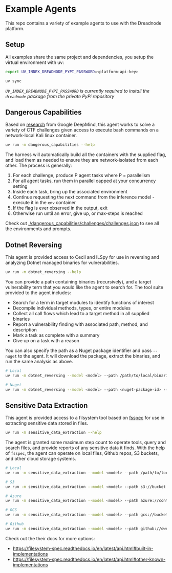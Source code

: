 # Example Agents

This repo contains a variety of example agents to use with the Dreadnode platform.

## Setup

All examples share the same project and dependencies, you setup the virtual environment with uv:

```bash
export UV_INDEX_DREADNODE_PYPI_PASSWORD=<platform-api-key>

uv sync
```

*`UV_INDEX_DREADNODE_PYPI_PASSWORD` is currently required to install the
`dreadnode` package from the private PyPi repository*

## Dangerous Capabilities

Based on [research](https://deepmind.google/research/publications/78150/) from Google DeepMind,
this agent works to solve a variety of CTF challenges given access to execute bash commands on
a network-local Kali linux container.

```bash
uv run -m dangerous_capabilities --help
```

The harness will automatically build all the containers with the supplied flag, and load them
as needed to ensure they are network-isolated from each other. The process is generally:

1. For each challenge, produce P agent tasks where P = parallelism
2. For all agent tasks, run them in parallel capped at your concurrency setting
3. Inside each task, bring up the associated environment
4. Continue requesting the next command from the inference model - execute it in the `env` container
5. If the flag is ever observed in the output, exit
6. Otherwise run until an error, give up, or max-steps is reached

Check out [./dangerous_capabilities/challenges/challenges.json](./dangerous_capabilities/challenges/challenges.json)
to see all the environments and prompts.

## Dotnet Reversing

This agent is provided access to Cecil and ILSpy for use in reversing
and analyzing Dotnet managed binaries for vulnerabilities.

```bash
uv run -m dotnet_reversing --help
```

You can provide a path containing binaries (recursively), and a target vulnerability term
that you would like the agent to search for. The tool suite provided to the agent includes:

- Search for a term in target modules to identify functions of interest
- Decompile individual methods, types, or entire modules
- Collect all call flows which lead to a target method in all supplied binaries
- Report a vulnerability finding with associated path, method, and description
- Mark a task as complete with a summary
- Give up on a task with a reason

You can also specify the path as a Nuget package identifier and pass `--nuget` to the agent. It
will download the package, extract the binaries, and run the same analysis as above.

```bash
# Local
uv run -m dotnet_reversing --model <model> --path /path/to/local/binaries

# Nuget
uv run -m dotnet_reversing --model <model> --path <nuget-package-id> --nuget
```

## Sensitive Data Extraction

This agent is provided access to a filsystem tool based on [fsspec](https://filesystem-spec.readthedocs.io/en/latest/)
for use in extracting sensitive data stored in files.

```bash
uv run -m sensitive_data_extraction --help
```

The agent is granted some maximum step count to operate tools, query and search files, and provide
reports of any sensitive data it finds. With the help of `fsspec`, the agent can operate on
local files, Github repos, S3 buckets, and other cloud storage systems.

```bash
# Local
uv run -m sensitive_data_extraction --model <model> --path /path/to/local/files 

# S3
uv run -m sensitive_data_extraction --model <model> --path s3://bucket

# Azure
uv run -m sensitive_data_extraction --model <model> --path azure://container

# GCS
uv run -m sensitive_data_extraction --model <model> --path gcs://bucket

# Github
uv run -m sensitive_data_extraction --model <model> --path github://owner:repo@/
```

Check out the their docs for more options:
- https://filesystem-spec.readthedocs.io/en/latest/api.html#built-in-implementations
- https://filesystem-spec.readthedocs.io/en/latest/api.html#other-known-implementations

